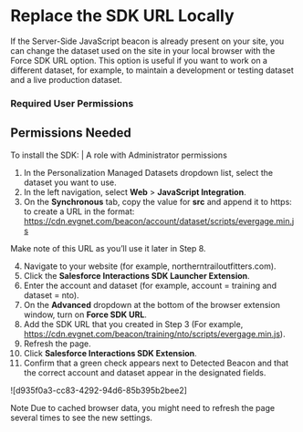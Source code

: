 

# Replace the SDK URL Locally

If the Server-Side JavaScript beacon is already present on your site, you can
change the dataset used on the site in your local browser with the Force SDK
URL option. This option is useful if you want to work on a different dataset,
for example, to maintain a development or testing dataset and a live
production dataset.

### Required User Permissions

Permissions Needed  
---  
To install the SDK: | A role with Administrator permissions  
  
  1. In the Personalization Managed Datasets dropdown list, select the dataset you want to use.
  2. In the left navigation, select **Web** > **JavaScript Integration**.
  3. On the **Synchronous** tab, copy the value for **src** and append it to https: to create a URL in the format: https://cdn.evgnet.com/beacon/account/dataset/scripts/evergage.min.js

Make note of this URL as you’ll use it later in Step 8.

  4. Navigate to your website (for example, northerntrailoutfitters.com).
  5. Click the **Salesforce Interactions SDK Launcher Extension**.
  6. Enter the account and dataset (for example, account = training and dataset = nto).
  7. On the **Advanced** dropdown at the bottom of the browser extension window, turn on **Force SDK URL**.
  8. Add the SDK URL that you created in Step 3 (For example, https://cdn.evgnet.com/beacon/training/nto/scripts/evergage.min.js).
  9. Refresh the page.
  10. Click **Salesforce Interactions SDK Extension**.
  11. Confirm that a green check appears next to Detected Beacon and that the correct account and dataset appear in the designated fields. 

![d935f0a3-cc83-4292-94d6-85b395b2bee2]

Note Due to cached browser data, you might need to refresh the page several
times to see the new settings.

